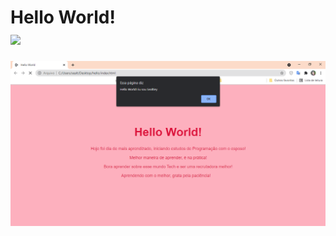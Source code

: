 <h1>Hello World! <div><img src="https://upload.wikimedia.org/wikipedia/commons/f/f1/Heart_coraz%C3%B3n.svg"/></div></h1>

![img](https://github.com/Sealtiey/Meu-Hello-World/blob/main/hello_done.png?raw=true)
